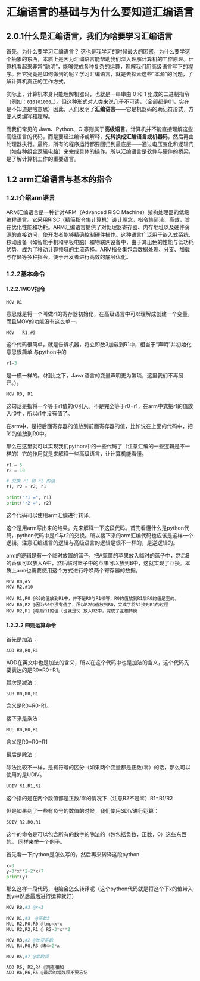 # 汇编语言的基础与为什么要知道汇编语言
## 2.0.1什么是汇编语言，我们为啥要学习汇编语言

首先，为什么要学习汇编语言？  这也是我学习的时候最大的困惑，为什么要学这个抽象的东西，本质上是因为汇编语言能帮助我们深入理解计算机的工作原理。计算机看起来非常“聪明”，能够完成各种复杂的运算，理解我们用高级语言写下的程序。但它究竟是如何做到的呢？学习汇编语言，就是去探索这些“本源”的问题，了解计算机真正的工作方式。

实际上，计算机本身只能理解机器码，也就是一串串由 0 和 1 组成的二进制指令（例如：`010101000…`）。但这种形式对人类来说几乎不可读，（全部都是01，实在是不知道是啥意思）因此，人们发明了**汇编语言**——它是机器码的助记符形式，方便人类编写和理解。

而我们常见的 Java、Python、C 等则属于**高级语言**。计算机并不能直接理解这些高级语言的代码，而是要经过编译或解释，**先转换成汇编语言或机器码**，然后再由处理器执行。最终，所有的程序运行都要回归到最底层——通过电压变化和逻辑门（如各种组合逻辑电路）来完成具体的操作。所以汇编语言是软件与硬件的桥梁，是了解计算机工作的重要语言。

## 1.2 arm汇编语言与基本的指令

### 1.2.1介绍arm语言

ARM汇编语言是一种针对ARM（Advanced RISC Machine）架构处理器的低级编程语言。它采用RISC（精简指令集计算机）设计理念，指令集简洁、高效，旨在优化性能和功耗。ARM汇编语言提供了对处理器寄存器、内存地址以及硬件资源的直接访问，使开发者能够精确控制硬件操作。这种语言广泛用于嵌入式系统、移动设备（如智能手机和平板电脑）和物联网设备中，由于其出色的性能与低功耗优势，成为了移动计算领域的主流选择。ARM指令集包含数据处理、分支、加载与存储等多种指令，便于开发者进行高效的底层优化。

### 1.2.2基本命令
#### 1.2.2.1MOV指令

```arm
MOV R1
```
意思就是将一个叫做r1的寄存器初始化，在高级语言中可以理解成创建一个变量。
而且MOV的功能没有这么单一，
```arm
MOV   R1,#3
```
这个代码很简单，就是告诉机器，将立即数3加载到R1中，相当于“声明”并初始化意思很简单.与python中的
```python
r1=3
```
是一模一样的。（相比之下，Java 语言的变量声明更为繁琐，这里我们不再展开。）。

```arm
MOV R0, R1
```
这句话是指将一个等于r1值的r0引入。不是完全等于r0=r1，在arm中式把r1的值放入r0中，所以r1中没有值了。

在arm中，是把后面寄存器的值放到前面寄存器的值，比如说在上面的代码中，把R1的值放到R0中。

那么在这里就可以实现我们python中的一些代码了（注意汇编的一些逻辑是不一样的）它的作用就是来解释一些高级语言，让计算机能看懂。

```python
r1 = 5
r2 = 10

# 交换 r1 和 r2 的值
r1, r2 = r2, r1

print("r1 =", r1)
print("r2 =", r2)

```
这个代码可以使用arm汇编进行转译。

这个是用arm写出来的结果。先来解释一下这段代码。首先看懂什么是python代码，python代码中是r1与r2的交换。所以接下来的arm汇编代码也应该是这样一个逻辑。注意汇编语言的逻辑与高级语言的逻辑是很不一样的，是逆逻辑的。

arm的逻辑是有一个临时放置的篮子，把A篮筐的苹果放入临时的篮子中，然后B的香蕉可以放入A中，然后临时篮子中的苹果可以放到B中，这就实现了互换。本质上arm也需要使用这个方式进行呼唤两个寄存器的数据。

```arm
MOV R0,#5
MOV R2,#10

MOV R1,R0 @R0的值放到R1中，并不是R0与R1相等，R0的值放到R1后R0的值是空的。
MOV R0,R2 @因为R0中没有值了，所以R2的值放到R0，完成了将R2换到R1的过程
MOV R2,R1 @最后R1的值（也就是5）放入R2中，完成了互相转换
```

#### 1.2.2.2 四则运算命令

首先是加法：

```arm
ADD R0,R0,R1
```
ADD在英文中也是加法的含义，所以在这个代码中也是加法的含义，这个代码先要表达的是R0=R0+R1。

其次是减法：
```arm
SUB R0,R0,R1
```
含义是R0=R0-R1。

接下来是乘法：

```python
MUL R0,R0,R1
```
含义是R0=R0*R1

最后是除法：

除法比较不一样，是有符号的区分（如果两个变量都是正数/零）的话，那么可以使用的是UDIV。

```python
UDIV R1,R1,R2
```
这个指的是在两个数值都是正数/零的情况下（注意R2不是零）R1=R1/R2

但是如果到了一些有负号的数值的时候，我们使用SDIV进行运算：

```python
SDIV R2,R0,R1
```

这个的命令是可以包含所有的数字的除法的（包包括负数，正数，0）这些东西的。
同样来举一个例子。

首先看一下python是怎么写的，然后再来转译这段python

```python
x=3
y=3*x**2+2*x+7
print(y)
```
那么这样一段代码，电脑会怎么转译呢（这个python代码就是将这个下x的值带入到y中然后最后进行运算就好）

```python
MOV R0,#3 @x=3

MOV R1,#3  @系数3
MUL R2,R0,R0 @tmp=x*x
MUL R2,R2,R1 @ R2=3*x**2

MOV R3,#2 @改变系数
MUL R4,R0,R3 @R4=2*x

MOV R5,#7 @常数项

ADD R6, R2,R4 @两者相加
ADD R6,R6,R5 @最后的常数项不要忘记

```
